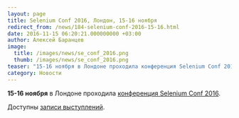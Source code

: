 ```yaml
---
layout: page
title: Selenium Conf 2016, Лондон, 15-16 ноября
redirect_from: /news/184-selenium-conf-2016-15-16.html
date: 2016-11-15 06:20:21.000000000 +03:00
author: Алексей Баранцев
image:
  title: /images/news/se_conf_2016.png
  thumb: /images/news/se_conf_2016.png
teaser: "15-16 ноября в Лондоне проходила конференция Selenium Conf 2016."
category: Новости
---
```

<p><strong>15-16 ноября</strong> в Лондоне проходила <a href="http://2016.seleniumconf.co.uk/schedule" rel="alternate">конференция Selenium Conf 2016</a>.</p>
<p>Доступны <a href="https://www.youtube.com/channel/UCtqHXVoR7QSJARfhZ4dts1g" rel="alternate">записи выступлений</a>.</p>
